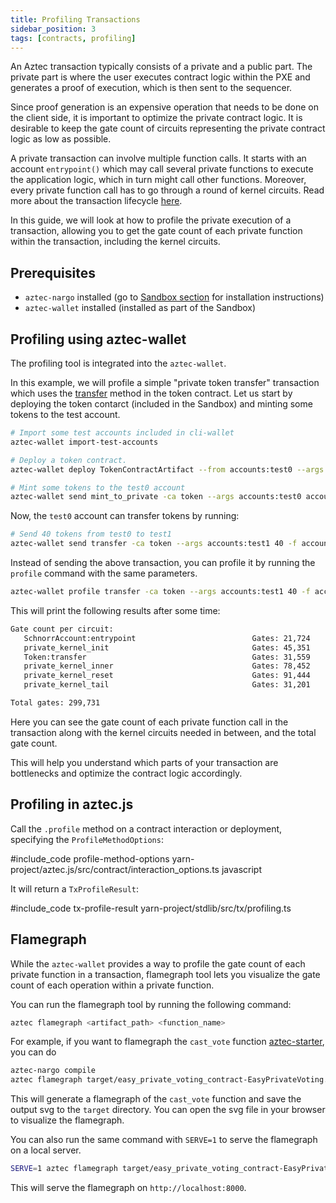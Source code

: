 ```yaml
---
title: Profiling Transactions
sidebar_position: 3
tags: [contracts, profiling]
---
```


An Aztec transaction typically consists of a private and a public part. The private part is where the user executes contract logic within the PXE and generates a proof of execution, which is then sent to the sequencer.

Since proof generation is an expensive operation that needs to be done on the client side, it is important to optimize the private contract logic. It is desirable to keep the gate count of circuits representing the private contract logic as low as possible.

A private transaction can involve multiple function calls. It starts with an account `entrypoint()` which may call several private functions to execute the application logic, which in turn might call other functions. Moreover, every private function call has to go through a round of kernel circuits. Read more about the transaction lifecycle [here](../../../aztec/concepts/transactions.md).

In this guide, we will look at how to profile the private execution of a transaction, allowing you to get the gate count of each private function within the transaction, including the kernel circuits.

## Prerequisites

- `aztec-nargo` installed (go to [Sandbox section](../../reference/environment_reference/sandbox-reference.md) for installation instructions)
- `aztec-wallet` installed (installed as part of the Sandbox)

## Profiling using aztec-wallet

The profiling tool is integrated into the `aztec-wallet`.

In this example, we will profile a simple "private token transfer" transaction which uses the [transfer](https://github.com/AztecProtocol/aztec-packages/blob/master/noir-projects/noir-contracts/contracts/app/token_contract/src/main.nr#L263) method in the token contract.
Let us start by deploying the token contarct (included in the Sandbox) and minting some tokens to the test account.

```bash
# Import some test accounts included in cli-wallet
aztec-wallet import-test-accounts

# Deploy a token contract.
aztec-wallet deploy TokenContractArtifact --from accounts:test0 --args accounts:test0 TestToken TST 18 -a token

# Mint some tokens to the test0 account
aztec-wallet send mint_to_private -ca token --args accounts:test0 accounts:test0 100 -f test0
```

Now, the `test0` account can transfer tokens by running:

```bash
# Send 40 tokens from test0 to test1
aztec-wallet send transfer -ca token --args accounts:test1 40 -f accounts:test0
```

Instead of sending the above transaction, you can profile it by running the `profile` command with the same parameters.


```bash
aztec-wallet profile transfer -ca token --args accounts:test1 40 -f accounts:test0
```

This will print the following results after some time:

```bash
Gate count per circuit:
   SchnorrAccount:entrypoint                          Gates: 21,724     Acc: 21,724
   private_kernel_init                                Gates: 45,351     Acc: 67,075
   Token:transfer                                     Gates: 31,559     Acc: 98,634
   private_kernel_inner                               Gates: 78,452     Acc: 177,086
   private_kernel_reset                               Gates: 91,444     Acc: 268,530
   private_kernel_tail                                Gates: 31,201     Acc: 299,731

Total gates: 299,731
```

Here you can see the gate count of each private function call in the transaction along with the kernel circuits needed in between, and the total gate count.

This will help you understand which parts of your transaction are bottlenecks and optimize the contract logic accordingly.

## Profiling in aztec.js

Call the `.profile` method on a contract interaction or deployment, specifying the `ProfileMethodOptions`:

#include_code profile-method-options yarn-project/aztec.js/src/contract/interaction_options.ts javascript

It will return a `TxProfileResult`:

#include_code tx-profile-result yarn-project/stdlib/src/tx/profiling.ts

## Flamegraph

While the `aztec-wallet` provides a way to profile the gate count of each private function in a transaction, flamegraph tool lets you visualize the gate count of each operation within a private function.

You can run the flamegraph tool by running the following command:

```bash
aztec flamegraph <artifact_path> <function_name>
```

For example, if you want to flamegraph the `cast_vote` function [aztec-starter](https://github.com/AztecProtocol/aztec-starter/blob/main/src/main.nr), you can do

```bash
aztec-nargo compile
aztec flamegraph target/easy_private_voting_contract-EasyPrivateVoting.json cast_vote
```

This will generate a flamegraph of the `cast_vote` function and save the output svg to the `target` directory. You can open the svg file in your browser to visualize the flamegraph.

You can also run the same command with `SERVE=1` to serve the flamegraph on a local server.

```bash
SERVE=1 aztec flamegraph target/easy_private_voting_contract-EasyPrivateVoting.json cast_vote
```
This will serve the flamegraph on `http://localhost:8000`.
